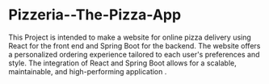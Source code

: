 # Pizzeria--The-Pizza-App
This Project is intended to make a website for online pizza delivery using React for the front end and Spring Boot for the backend. The website offers a personalized ordering  experience tailored to each user's preferences and style. The integration of React and Spring Boot allows for a scalable, maintainable, and high-performing application .

